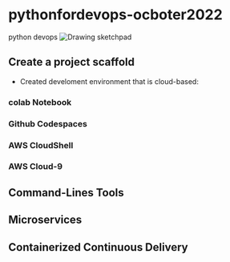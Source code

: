 # pythonfordevops-ocboter2022
python devops
![Drawing sketchpad](https://user-images.githubusercontent.com/47388386/196239627-00e96438-91ea-45f0-9396-a870e211a363.png)


## Create a project scaffold

* Created develoment environment that is cloud-based:

### colab Notebook
### Github Codespaces
### AWS CloudShell
### AWS Cloud-9

## Command-Lines Tools



## Microservices


## Containerized Continuous Delivery
